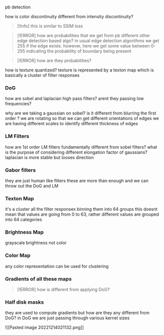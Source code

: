 pb detection

how is color discontinuity different from intensity discontinuity? 
>[!Info]
>this is similar to SSIM loss

>[!ERROR]
>how are probabilities that we get from pb different other edge detection based algo? 
>in usual edge detection algorithms we get 255 if the edge exists. however, here we get some value between 0-255 indicating the probability of boundary being present


>[!ERROR]
>how are they probabilities?
>

how is texture quantized? 
texture is represented by a texton map which is basically a cluster of filter responses

### DoG
how are sobel and laplacian high pass filters? arent they passing low frequencies? 

why are we taking a gaussian on sobel? 
	is it different from blurring the first order ? 
we are rotating so that we can get different orientations of edges
we are having different scales to identify different thickness of edges

### LM Filters 
how are 1st order LM filters fundamentally different from sobel filters? 
what is the purpose of considering different elongation factor of gaussians? 
laplacian is more stable but looses direction

### Gabor filters
they are just human like filters
these are more than enough and we can throw out the DoG and LM

### Texton Map 
it's a cluster all the filter responses 
binning them into 64 groups
	this doesnt mean that values are going from 0 to 63, rather different values are grouped into 64 categories 

### Brightness Map
grayscale brightness not color 

### Color Map
any color representation can be used for clustering


### Gradients of all these maps
>[!ERROR]
>how is different from applying DoG?


### Half disk masks
they are used to compute gradients
but how are they any different from DoG? 
in DoG we are just passing through various kernel sizes



![[Pasted image 20221214021132.png]]